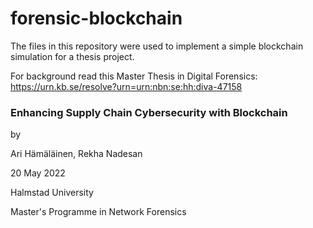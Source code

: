 # forensic-blockchain

The files in this repository were used to implement a simple blockchain simulation for a thesis project.

For background read this Master Thesis in Digital Forensics:
https://urn.kb.se/resolve?urn=urn:nbn:se:hh:diva-47158

### Enhancing Supply Chain Cybersecurity with Blockchain

by

Ari Hämäläinen, Rekha Nadesan

20 May 2022

Halmstad University

Master's Programme in Network Forensics
